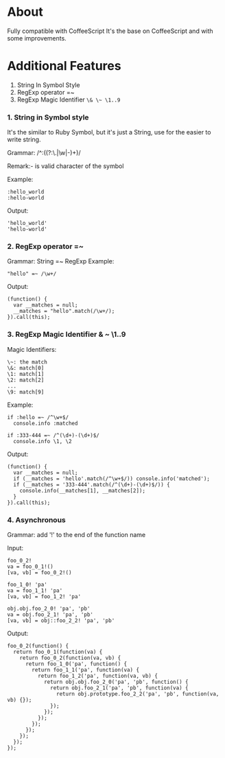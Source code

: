 About
=====
Fully compatible with CoffeeScript
It's the base on CoffeeScript and with some improvements.

Additional Features
===================
1. String In Symbol Style
2. RegExp operator =~
3. RegExp Magic Identifier ```\& \~ \1..9```

### 1. String in Symbol style
It's the similar to Ruby Symbol, but it's just a String, use for the easier to write string.

Grammar: /^\:((?:\\.|\w|-)+)/

Remark:- is valid character of the symbol

Example:

    :hello_world
    :hello-world

Output:

    'hello_world'
    'hello-world'

### 2. RegExp operator =~
Grammar: String =~ RegExp
Example:

    "hello" =~ /\w+/

Output:

    (function() {
      var __matches = null;
      __matches = "hello".match(/\w+/);
    }).call(this);
    

### 3. RegExp Magic Identifier \& \~ \1..9
Magic Identifiers:

    \~: the match
    \&: match[0]
    \1: match[1]
    \2: match[2]
    ...
    \9: match[9]

Example:

    if :hello =~ /^\w+$/
      console.info :matched

    if :333-444 =~ /^(\d+)-(\d+)$/
      console.info \1, \2

Output:

    (function() {
      var __matches = null;
      if (__matches = 'hello'.match(/^\w+$/)) console.info('matched');
      if (__matches = '333-444'.match(/^(\d+)-(\d+)$/)) {
        console.info(__matches[1], __matches[2]);
      }
    }).call(this);

### 4. Asynchronous

Grammar: add '!' to the end of the function name

Input:

    foo_0_2!
    va = foo_0_1!()
    [va, vb] = foo_0_2!()

    foo_1_0! 'pa'
    va = foo_1_1! 'pa'
    [va, vb] = foo_1_2! 'pa'

    obj.obj.foo_2_0! 'pa', 'pb'
    va = obj.foo_2_1! 'pa', 'pb'
    [va, vb] = obj::foo_2_2! 'pa', 'pb'

Output:

    foo_0_2(function() {
      return foo_0_1(function(va) {
        return foo_0_2(function(va, vb) {
          return foo_1_0('pa', function() {
            return foo_1_1('pa', function(va) {
              return foo_1_2('pa', function(va, vb) {
                return obj.obj.foo_2_0('pa', 'pb', function() {
                  return obj.foo_2_1('pa', 'pb', function(va) {
                    return obj.prototype.foo_2_2('pa', 'pb', function(va, vb) {});
                  });
                });
              });
            });
          });
        });
      });
    });
